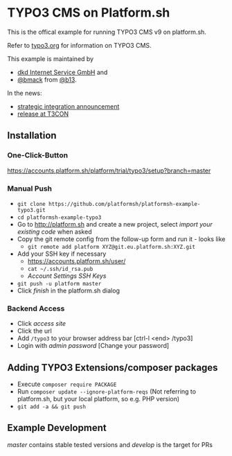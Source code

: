 TYPO3 CMS on Platform.sh
=====
This is the offical example for running TYPO3 CMS v9 on platform.sh.

Refer to [typo3.org](https://typo3.org/) for information on TYPO3 CMS.

This example is maintained by
* [dkd Internet Service GmbH](https://dkd.de) and
* [@bmack](https://github.com/bmack/) from [@b13](https://b13.com).

In the news:
* [strategic integration announcement](https://typo3.org/news/article/typo3-and-platformsh-announce-cloud-readiness-and-tech-preview-of-strategic-integration-ahead-of-t3/)
* [release at T3CON](https://typo3.org/news/article/typo3-conference-in-munich-typo3-cms-8-starting-today-with-platformsh-in-the-cloud/)

Installation
-----
### One-Click-Button
https://accounts.platform.sh/platform/trial/typo3/setup?branch=master
### Manual Push
* `git clone https://github.com/platformsh/platformsh-example-typo3.git`
* `cd platformsh-example-typo3`
* Go to http://platform.sh and create a new project, select *import your existing code* when asked
* Copy the git remote config from the follow-up form and run it - looks like
  * `git remote add platform XYZ@git.eu.platform.sh:XYZ.git`
* Add your SSH key if necessary
  * https://accounts.platform.sh/user/
  * `cat ~/.ssh/id_rsa.pub`
  * *Account Settings* *SSH Keys*
* `git push -u platform master`
* Click *finish* in the platform.sh dialog

### Backend Access
* Click *access site*
* Click the url
* Add `/typo3` to your browser address bar [ctrl-l \<end\> /typo3]
* Login with *admin* *password* [Change your password]


Adding TYPO3 Extensions/composer packages
-----
* Execute `composer require PACKAGE`
* Run `composer update --ignore-platform-reqs` (Not referring to platform.sh, but your local platform, so e.g. PHP version)
* `git add -a && git push`

Example Development
-----
*master* contains stable tested versions and *develop* is the target for PRs
